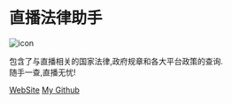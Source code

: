 # 直播法律助手

![icon](法icon.png)

包含了与直播相关的国家法律,政府规章和各大平台政策的查询.  
随手一查,直播无忧!  

[WebSite](https://livelaw.netlify.app/)
[My Github](https://github.com/Maicarons)